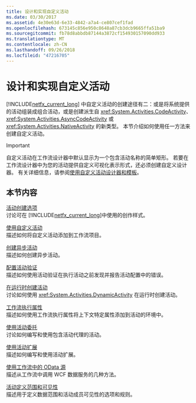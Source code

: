 ```yaml
---
title: 设计和实现自定义活动
ms.date: 03/30/2017
ms.assetid: 4e30e63d-6e33-4842-a7a4-ce807cef1fad
ms.openlocfilehash: 673145c856e950c8648a87cb3dcb9665ffa51ba9
ms.sourcegitcommit: fb78d8abbdb87144a3872cf154930157090dd933
ms.translationtype: MT
ms.contentlocale: zh-CN
ms.lasthandoff: 09/26/2018
ms.locfileid: "47216705"
---
```

# <a name="designing-and-implementing-custom-activities"></a>设计和实现自定义活动
[!INCLUDE[netfx_current_long](../../../includes/netfx-current-long-md.md)] 中自定义活动的创建途径有二：或是将系统提供的活动组装成组合活动，或是创建派生自 <xref:System.Activities.CodeActivity>、<xref:System.Activities.AsyncCodeActivity> 或 <xref:System.Activities.NativeActivity> 的新类型。 本节介绍如何使用任一方法来创建自定义活动。  
  
> [!IMPORTANT]
>  自定义活动在工作流设计器中默认显示为一个包含活动名称的简单矩形。 若要在工作流设计器中为您的活动提供自定义可视化表示形式，还必须创建自定义设计器。 有关详细信息，请参阅[使用自定义活动设计器和模板](../../../docs/framework/windows-workflow-foundation/using-custom-activity-designers-and-templates.md)。  
  
## <a name="in-this-section"></a>本节内容  
 [活动创建选项](../../../docs/framework/windows-workflow-foundation/activity-authoring-options-in-wf.md)  
 讨论可在 [!INCLUDE[netfx_current_long](../../../includes/netfx-current-long-md.md)]中使用的创作样式。  
  
 [使用自定义活动](../../../docs/framework/windows-workflow-foundation/using-a-custom-activity.md)  
 描述如何将自定义活动添加到工作流项目。  
  
  [创建异步活动](../../../docs/framework/windows-workflow-foundation/creating-asynchronous-activities-in-wf.md)  
 描述如何创建异步活动。  
  
 [配置活动验证](../../../docs/framework/windows-workflow-foundation/configuring-activity-validation.md)  
 描述如何使用活动验证在执行活动之前发现并报告活动配置中的错误。  
  
 [在运行时创建活动](../../../docs/framework/windows-workflow-foundation/creating-an-activity-at-runtime-with-dynamicactivity.md)  
 讨论如何使用 <xref:System.Activities.DynamicActivity> 在运行时创建活动。  
  
 [工作流执行属性](../../../docs/framework/windows-workflow-foundation/workflow-execution-properties.md)  
 描述如何使用工作流执行属性将上下文特定属性添加到活动的环境中。  
  
 [使用活动委托](../../../docs/framework/windows-workflow-foundation/using-activity-delegates.md)  
 讨论如何编写和使用包含活动代理的活动。
  
 [使用活动扩展](../../../docs/framework/windows-workflow-foundation/using-activity-extensions.md)  
 描述如何编写和使用活动扩展。  
  
 [使用工作流中的 OData 源](../../../docs/framework/windows-workflow-foundation/consuming-odata-feeds-from-a-workflow.md)  
 描述从工作流中调用 WCF 数据服务的几种方法。  
  
 [活动定义范围和可见性](../../../docs/framework/windows-workflow-foundation/activity-definition-scoping-and-visibility.md)  
 描述用于定义数据范围和活动成员可见性的选项和规则。
